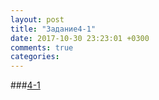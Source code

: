 ```yaml
---
layout: post
title: "Задание4-1"
date: 2017-10-30 23:23:01 +0300
comments: true
categories: 
---
```

###[4-1](https://docs.google.com/document/d/1cf8QSCwBs32gzA44aKbWrOeVICdfnkvt1B91AbDkXa8/edit?usp=sharing)
